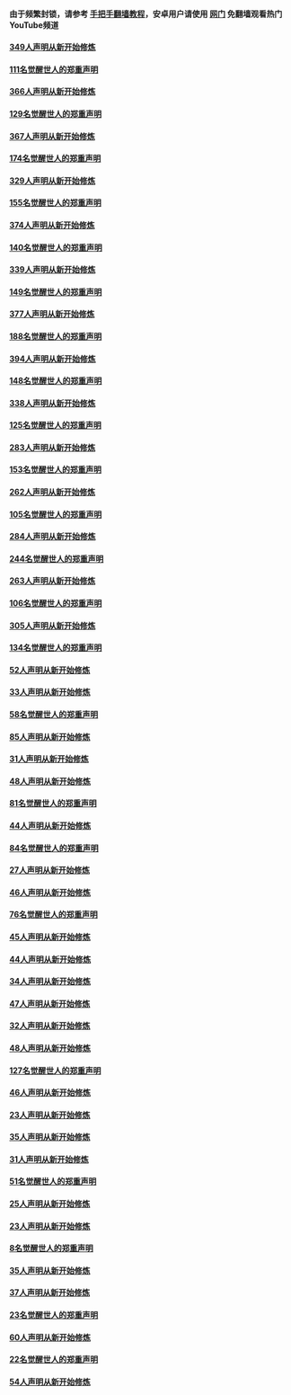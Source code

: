 #### 由于频繁封锁，请参考 [手把手翻墙教程](https://github.com/gfw-breaker/guides/wiki/)，安卓用户请使用 [网门](https://github.com/gfw-breaker/nogfw/blob/master/dl.md?t=06161700) 免翻墙观看热门YouTube频道 

#### [349人声明从新开始修炼](../pages/91/426969.md?t=06161700) 

#### [111名觉醒世人的郑重声明](../pages/91/426968.md?t=06161700) 

#### [366人声明从新开始修炼](../pages/91/426737.md?t=06161700) 

#### [129名觉醒世人的郑重声明](../pages/91/426736.md?t=06161700) 

#### [367人声明从新开始修炼](../pages/91/426421.md?t=06161700) 

#### [174名觉醒世人的郑重声明](../pages/91/426420.md?t=06161700) 

#### [329人声明从新开始修炼](../pages/91/426139.md?t=06161700) 

#### [155名觉醒世人的郑重声明](../pages/91/426138.md?t=06161700) 

#### [374人声明从新开始修炼](../pages/91/425811.md?t=06161700) 

#### [140名觉醒世人的郑重声明](../pages/91/425810.md?t=06161700) 

#### [339人声明从新开始修炼](../pages/91/425690.md?t=06161700) 

#### [149名觉醒世人的郑重声明](../pages/91/425689.md?t=06161700) 

#### [377人声明从新开始修炼](../pages/91/424867.md?t=06161700) 

#### [188名觉醒世人的郑重声明](../pages/91/424866.md?t=06161700) 

#### [394人声明从新开始修炼](../pages/91/423914.md?t=06161700) 

#### [148名觉醒世人的郑重声明](../pages/91/423913.md?t=06161700) 

#### [338人声明从新开始修炼](../pages/91/423540.md?t=06161700) 

#### [125名觉醒世人的郑重声明](../pages/91/423539.md?t=06161700) 

#### [283人声明从新开始修炼](../pages/91/423296.md?t=06161700) 

#### [153名觉醒世人的郑重声明](../pages/91/423295.md?t=06161700) 

#### [262人声明从新开始修炼](../pages/91/423004.md?t=06161700) 

#### [105名觉醒世人的郑重声明](../pages/91/423003.md?t=06161700) 

#### [284人声明从新开始修炼](../pages/91/422707.md?t=06161700) 

#### [244名觉醒世人的郑重声明](../pages/91/422706.md?t=06161700) 

#### [263人声明从新开始修炼](../pages/91/422553.md?t=06161700) 

#### [106名觉醒世人的郑重声明](../pages/91/422552.md?t=06161700) 

#### [305人声明从新开始修炼](../pages/91/422153.md?t=06161700) 

#### [134名觉醒世人的郑重声明](../pages/91/422152.md?t=06161700) 

#### [52人声明从新开始修炼](../pages/91/421846.md?t=06161700) 

#### [33人声明从新开始修炼](../pages/91/421804.md?t=06161700) 

#### [58名觉醒世人的郑重声明](../pages/91/421845.md?t=06161700) 

#### [85人声明从新开始修炼](../pages/91/421769.md?t=06161700) 

#### [31人声明从新开始修炼](../pages/91/421763.md?t=06161700) 

#### [48人声明从新开始修炼](../pages/91/421605.md?t=06161700) 

#### [81名觉醒世人的郑重声明](../pages/91/421656.md?t=06161700) 

#### [44人声明从新开始修炼](../pages/91/421544.md?t=06161700) 

#### [84名觉醒世人的郑重声明](../pages/91/421543.md?t=06161700) 

#### [27人声明从新开始修炼](../pages/91/421465.md?t=06161700) 

#### [46人声明从新开始修炼](../pages/91/421454.md?t=06161700) 

#### [76名觉醒世人的郑重声明](../pages/91/421453.md?t=06161700) 

#### [45人声明从新开始修炼](../pages/91/421452.md?t=06161700) 

#### [44人声明从新开始修炼](../pages/91/421422.md?t=06161700) 

#### [34人声明从新开始修炼](../pages/91/421322.md?t=06161700) 

#### [47人声明从新开始修炼](../pages/91/421264.md?t=06161700) 

#### [32人声明从新开始修炼](../pages/91/421225.md?t=06161700) 

#### [48人声明从新开始修炼](../pages/91/421202.md?t=06161700) 

#### [127名觉醒世人的郑重声明](../pages/91/421224.md?t=06161700) 

#### [46人声明从新开始修炼](../pages/91/421203.md?t=06161700) 

#### [23人声明从新开始修炼](../pages/91/421138.md?t=06161700) 

#### [35人声明从新开始修炼](../pages/91/421122.md?t=06161700) 

#### [31人声明从新开始修炼](../pages/91/421081.md?t=06161700) 

#### [51名觉醒世人的郑重声明](../pages/91/421080.md?t=06161700) 

#### [25人声明从新开始修炼](../pages/91/421020.md?t=06161700) 

#### [23人声明从新开始修炼](../pages/91/420884.md?t=06161700) 

#### [8名觉醒世人的郑重声明](../pages/91/420883.md?t=06161700) 

#### [35人声明从新开始修炼](../pages/91/420809.md?t=06161700) 

#### [37人声明从新开始修炼](../pages/91/420766.md?t=06161700) 

#### [23名觉醒世人的郑重声明](../pages/91/420765.md?t=06161700) 

#### [60人声明从新开始修炼](../pages/91/420727.md?t=06161700) 

#### [22名觉醒世人的郑重声明](../pages/91/420726.md?t=06161700) 

#### [54人声明从新开始修炼](../pages/91/420529.md?t=06161700) 

